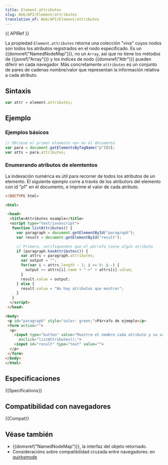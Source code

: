 ```yaml
---
title: Element.attributes
slug: Web/API/Element/attributes
translation_of: Web/API/Element/attributes
---
```


{{ APIRef }}

La propiedad `Element.attributes` retorna una colección "viva" cuyos nodos son todos los atributos registrados en el nodo especificado. Es un {{domxref("NamedNodeMap")}}, no un `Array`, así que no tiene los métodos de {{jsxref("Array")}} y los índices de nodo {{domxref("Attr")}} pueden diferir en cada navegador. Más concretamente `attributes` es un conjunto de pares de cadenas nombre/valor que representan la información relativa a cada atributo.

## Sintaxis

```js
var attr = element.attributes;
```

## Ejemplo

### Ejemplos básicos

```js
// Obtiene el primer elemento <p> en el documento
var para = document.getElementsByTagName("p")[0];
var atts = para.attributes;
```

### Enumerando atributos de elemtentos

La indexación numérica es útil para recorrer de todos los atributos de un elemento.
El siguiente ejemplo corre a través de los atributors del elemento con id "p1" en el documento, e imprime el valor de cada atributo.

```html
<!DOCTYPE html>

<html>

 <head>
  <title>Attributes example</title>
  <script type="text/javascript">
   function listAttributes() {
     var paragraph = document.getElementById("paragraph");
     var result = document.getElementById("result");

     // Primero, verifiquenmos que el párrafo tiene algún atributo
     if (paragraph.hasAttributes()) {
       var attrs = paragraph.attributes;
       var output = "";
       for(var i = attrs.length - 1; i >= 0; i--) {
         output += attrs[i].name + "->" + attrs[i].value;
       }
       result.value = output;
     } else {
       result.value = "No hay atributos que mostrar";
     }
   }
  </script>
 </head>

<body>
 <p id="paragraph" style="color: green;">Párrafo de ejemplo</p>
 <form action="">
  <p>
    <input type="button" value="Muestra el nombre cada atributo y su valor"
      onclick="listAttributes();">
    <input id="result" type="text" value="">
  </p>
 </form>
</body>
</html>
```

## Especificaciones

{{Specifications}}

## Compatibilidad con navegadores

{{Compat}}

## Véase también

- {{domxref("NamedNodeMap")}}, la interfaz del objeto retornado.
- Consideracións sobre compatibilidad cruzada entre navegadores: en [quirksmode](https://www.quirksmode.org/dom/w3c_core.html#attributes)
